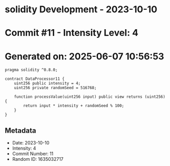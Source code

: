﻿# solidity Development - 2023-10-10
# Commit #11 - Intensity Level: 4
# Generated on: 2025-06-07 10:56:53
```solidity
pragma solidity ^0.8.0;

contract DataProcessor11 {
    uint256 public intensity = 4;
    uint256 private randomSeed = 516768;

    function processValue(uint256 input) public view returns (uint256) {
        return input * intensity + randomSeed % 100;
    }
}
```
## Metadata
- Date: 2023-10-10
- Intensity: 4
- Commit Number: 11
- Random ID: 1635032717
